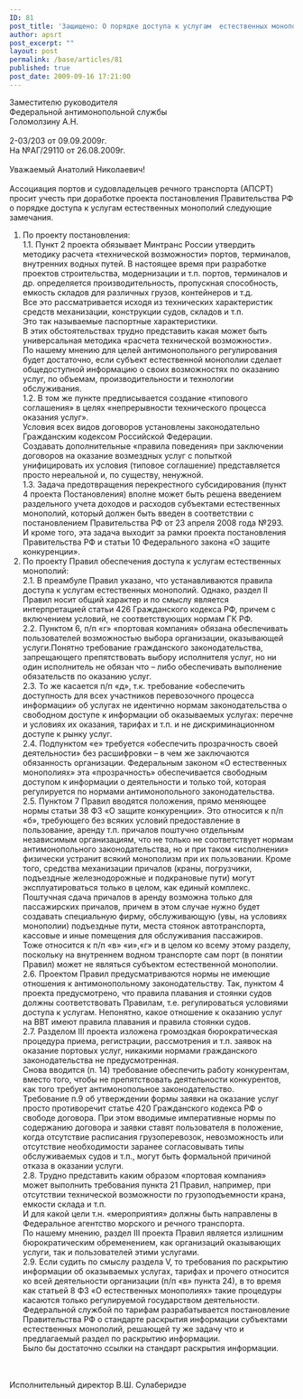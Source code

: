 ```yaml
---
ID: 81
post_title: 'Защищено: О порядке доступа к услугам  естественных монополий'
author: apsrt
post_excerpt: ""
layout: post
permalink: /base/articles/81
published: true
post_date: 2009-09-16 17:21:00
---
```

Заместителю  руководителя <br />
Федеральной антимонопольной службы <br />
Голомолзину А.Н.<br />
<br />
2-03/203 от 09.09.2009г.<br />
На №АГ/29110 от 26.08.2009г.<br />
<br />
Уважаемый Анатолий Николаевич!<br />
<br />
Ассоциация портов и судовладельцев речного транспорта (АПСРТ) просит учесть при доработке проекта постановления Правительства РФ о порядке доступа к услугам  естественных монополий следующие замечания.<br />
1.	По проекту  постановления:<br />
1.1.	Пункт 2 проекта  обязывает Минтранс России утвердить методику расчета «технической  возможности» портов, терминалов, внутренних водных путей. В настоящее время при  разработке проектов строительства, модернизации и т.п. портов, терминалов и др. определяется производительность, пропускная способность, емкость складов для различных грузов, контейнеров и т.д. <br />
Все это рассматривается исходя из технических характеристик средств механизации, конструкции судов, складов и т.п.<br />
Это так называемые  паспортные характеристики.<br />
В этих обстоятельствах трудно представить какая может быть  универсальная методика «расчета технической возможности».<br />
По нашему мнению для целей  антимонопольного регулирования будет достаточно, если  субъект естественной монополии сделает  общедоступной информацию о своих  возможностях по оказанию услуг, по объемам, производительности  и технологии обслуживания. <br />
1.2.	 В том же пункте  предписывается  создание «типового соглашения» в  целях «непрерывности технического процесса оказания услуг».<br />
Условия всех видов договоров установлены  законодательно Гражданским кодексом Российской Федерации.<br />
Создавать дополнительные «правила поведения» при заключении договоров на оказание возмездных  услуг с попыткой  унифицировать их условия (типовое соглашение) представляется просто нереальной и, по существу, ненужной.<br />
1.3.	 Задача предотвращения  перекрестного субсидирования (пункт 4 проекта Постановления) вполне может  быть  решена введением  раздельного  учета доходов  и расходов субъектами естественных монополий, который должен быть введен в соответствии с постановлением Правительства РФ от 23 апреля 2008 года №293.<br />
И кроме того, эта задача выходит за рамки проекта постановления Правительства РФ и статьи 10 Федерального закона «О защите конкуренции».<br />
2.	По  проекту  Правил  обеспечения доступа к услугам естественных монополий:<br />
2.1.	 В преамбуле Правил указано, что устанавливаются  правила доступа к услугам естественных монополий. Однако, раздел II Правил носит общий характер и по смыслу является интерпретацией статьи 426 Гражданского кодекса РФ, причем с включением условий, не соответствующих нормам ГК РФ.<br />
2.2.	 Пунктом 6, п/п «г» «портовая компания» обязана обеспечивать пользователей возможностью выбора организации, оказывающей услуги.Понятно требование гражданского законодательства, запрещающего препятствовать выбору исполнителя услуг, но ни один исполнитель не обязан что – либо обеспечивать выполнение обязательств по оказанию услуг.<br />
2.3.	 То же касается п/п «д», т.к. требование «обеспечить доступность для всех участников перевозочного процесса информации» об услугах не идентично нормам законодательства о свободном доступе к информации об оказываемых услугах: перечне и условиях их оказания, тарифах и т.п. и не дискриминационном доступе к рынку услуг.<br />
2.4.	  Подпунктом «е» требуется «обеспечить прозрачность своей деятельности» без расшифровки – в чем же заключаются обязанность организации. Федеральным законом «О естественных монополиях» эта «прозрачность» обеспечивается свободным доступом к информации о деятельности и только той, которая регулируется по нормами антимонопольного законодательства.<br />
2.5.	 Пунктом 7 Правил вводятся положения, прямо меняющее нормы статьи 38 ФЗ «О защите конкуренции». Это относится к п/п «б», требующего без всяких условий предоставление в пользование, аренду т.п. причалов поштучно отдельным независимым организациям, что не только не соответствует нормам антимонопольного законодательства, но и при таком «исполнении» физически устранит всякий монополизм при их пользовании. Кроме того, средства механизации причалов (краны, погрузчики, подъездные железнодорожные и подкрановые пути) могут  эксплуатироваться  только в целом, как единый комплекс. Поштучная сдача причалов в аренду возможна только для пассажирских причалов, причем в этом случае нужно будет создавать специальную фирму, обслуживающую (увы, на условиях монополии) подъездные пути, места стоянок автотранспорта, кассовые и иные помещения для обслуживания пассажиров.<br />
Тоже относится к п/п «в» «и»,«г» и в целом ко всему этому разделу, поскольку на внутреннем водном транспорте сам порт (в понятии Правил) может не являться субъектом естественной монополии.<br />
2.6.	 Проектом Правил предусматриваются нормы не имеющие отношения к антимонопольному законодательству. Так, пунктом 4 проекта предусмотрено, что правила плавания и стоянки судов должны соответствовать Правилам, т.е. регулироваться условиями доступа к услугам. Непонятно, какое отношение к оказанию услуг на ВВТ имеют правила плавания и  правила стоянки судов.<br />
2.7.	 Разделом III проекта изложена громоздкая бюрократическая процедура приема, регистрации, рассмотрения и т.п. заявок на оказание портовых услуг, никакими нормами гражданского законодательства не предусмотренная.<br />
Снова вводится (п. 14) требование обеспечить  работу конкурентам, вместо того, чтобы не препятствовать деятельности конкурентов, как того требует антимонопольное законодательство.<br />
Требование п.9 об утверждении формы заявки на оказание услуг просто  противоречит статье 420 Гражданского кодекса РФ о свободе договора. При этом вводимые императивные нормы по содержанию договора и заявки ставят пользователя в положение, когда отсутствие расписания грузоперевозок, невозможность или отсутствие необходимости заранее согласовывать типы обслуживаемых судов и т.п., могут быть  формальной причиной отказа в оказании услуги.<br />
2.8. Трудно представить каким образом «портовая компания» может выполнить требования пункта 21 Правил, например, при отсутствии технической возможности по грузоподъемности крана, емкости склада и т.п.<br />
И для какой цели т.н. «мероприятия» должны быть направлены в Федеральное агентство морского и речного транспорта. <br />
По нашему мнению, раздел  III проекта Правил является  излишним бюрократическим обременением, как организаций оказывающих услуги, так и  пользователей этими  услугами.<br />
2.9. Если судить по смыслу раздела V, то требования по раскрытию информации об оказываемых услугах, тарифах и прочего относится ко всей деятельности организации (п/п «в» пункта 24), в то время как статьей 8 ФЗ «О естественных монополиях» такие процедуры касаются только  регулируемой государством деятельности.<br />
Федеральной службой по тарифам разрабатывается постановление Правительства РФ о стандарте раскрытия информации субъектами естественных монополий, решающей ту же задачу что и предлагаемый раздел по раскрытию информации.<br />
Было бы  достаточно ссылки на стандарт раскрытия информации.<br />
<br />
<br />
 Исполнительный директор                                        В.Ш. Сулаберидзе